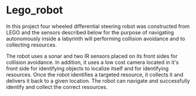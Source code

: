 # Lego_robot

In this project four wheeled differential steering robot was constructed from LEGO and the sensors 
described below for the purpose of navigating autonomously inside a labyrinth will performing collision
avoidance and to collecting resources.

The robot uses a sonar and two IR sensors placed on its front sides for collision avoidance.
In addition, it uses a low cost camera located in it's front side for identifying objects to 
localize itself and for identifying resources. Once the robot identifies a targeted resource,
it collects it and delivers it back to a given location. The robot can navigate and successfully
identify and collect the correct resources. 
